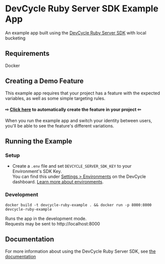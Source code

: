# DevCycle Ruby Server SDK Example App

An example app built using the [DevCycle Ruby Server SDK](https://docs.devcycle.com/sdk/server-side-sdks/ruby/) with local bucketing

## Requirements

Docker

## Creating a Demo Feature
This example app requires that your project has a feature with the expected variables, as well as some simple targeting rules. 

#### ⇨ [Click here](https://app.devcycle.com/r/create?resource=feature&key=hello-togglebot) to automatically create the feature in your project ⇦

When you run the example app and switch your identity between users, you'll be able to see the feature's different variations.

## Running the Example
### Setup

* Create a `.env` file and set `DEVCYCLE_SERVER_SDK_KEY` to your Environment's SDK Key.\
You can find this under [Settings > Environments](https://app.devcycle.com/r/environments) on the DevCycle dashboard.
[Learn more about environments](https://docs.devcycle.com/essentials/environments).

### Development

`docker build -t devcycle-ruby-example . && docker run -p 8000:8000 devcycle-ruby-example`

Runs the app in the development mode.\
Requests may be sent to http://localhost:8000

## Documentation
For more information about using the DevCycle Ruby Server SDK, see [the documentation](https://docs.devcycle.com/sdk/server-side-sdks/ruby/)

